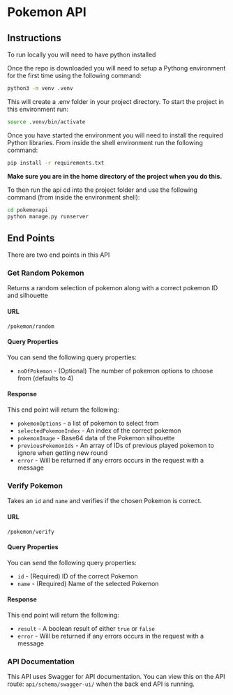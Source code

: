 # Pokemon API

## Instructions
To run locally you will need to have python installed

Once the repo is downloaded you will need to setup a Pythong environment for the first time using the following command:

```bash
python3 -m venv .venv
```

This will create a .env folder in your project directory. To start the project in this environment run:

```bash
source .venv/bin/activate
```

Once you have started the environment you will need to install the required Python libraries. From inside the shell environment run the following command:
```bash
pip install -r requirements.txt
```

**Make sure you are in the home directory of the project when you do this.**

To then run the api cd into the project folder and use the following command (from inside the environment shell):

```bash
cd pokemonapi
python manage.py runserver
```

## End Points
There are two end points in this API

### Get Random Pokemon
Returns a random selection of pokemon along with a correct pokemon ID and silhouette

#### URL
`/pokemon/random`

#### Query Properties
You can send the following query properties:
- `noOfPokemon` - (Optional) The number of pokemon options to choose from (defaults to 4)
  
#### Response
This end point will return the following:
- `pokemonOptions` - a list of pokemon to select from
- `selectedPokemonIndex` - An index of the correct pokemon
- `pokemonImage` - Base64 data of the Pokemon silhouette
- `previousPokemonIds` - An array of IDs of previous played pokemon to ignore when getting new round
- `error` - Will be returned if any errors occurs in the request with a message

### Verify Pokemon
Takes an `id` and `name` and verifies if the chosen Pokemon is correct.

#### URL
`/pokemon/verify`

#### Query Properties
You can send the following query properties:
- `id` - (Required) ID of the correct Pokemon
- `name` - (Required) Name of the selected Pokemon
  
#### Response
This end point will return the following:
- `result` - A boolean result of either `true` or `false`
- `error` - Will be returned if any errors occurs in the request with a message

### API Documentation
This API uses Swagger for API documentation. You can view this on the API route: `api/schema/swagger-ui/` when the back end API is running.